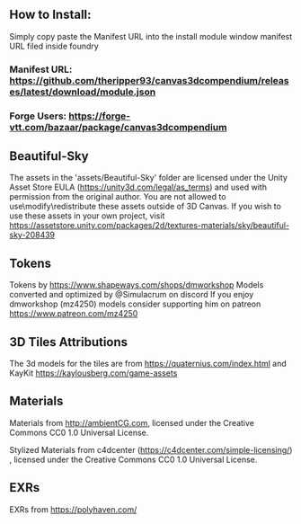 ## How to Install:

Simply copy paste the Manifest URL into the install module window manifest URL filed inside foundry

### Manifest URL: https://github.com/theripper93/canvas3dcompendium/releases/latest/download/module.json

### Forge Users: https://forge-vtt.com/bazaar/package/canvas3dcompendium

## Beautiful-Sky

The assets in the 'assets/Beautiful-Sky' folder are licensed under the Unity Asset Store EULA (https://unity3d.com/legal/as_terms) and used with permission from the original author.
You are not allowed to use\modify\redistribute these assets outside of 3D Canvas.
If you wish to use these assets in your own project, visit https://assetstore.unity.com/packages/2d/textures-materials/sky/beautiful-sky-208439

## Tokens

Tokens by https://www.shapeways.com/shops/dmworkshop
Models converted and optimized by @Simulacrum on discord
If you enjoy dmworkshop (mz4250) models consider supporting him on patreon https://www.patreon.com/mz4250

## 3D Tiles Attributions

The 3d models for the tiles are from https://quaternius.com/index.html and KayKit https://kaylousberg.com/game-assets

## Materials

Materials from http://ambientCG.com, licensed under the Creative Commons CC0 1.0 Universal License.

Stylized Materials from c4dcenter (https://c4dcenter.com/simple-licensing/) , licensed under the Creative Commons CC0 1.0 Universal License.

## EXRs

EXRs from https://polyhaven.com/
